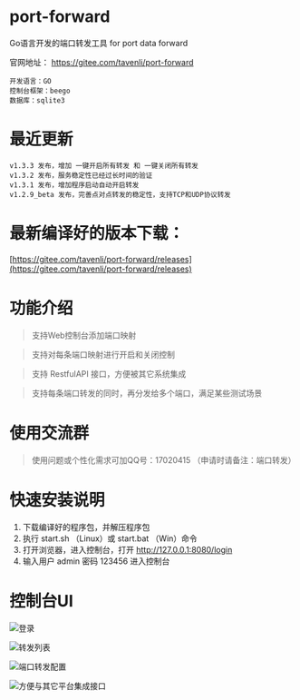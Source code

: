 
# port-forward
Go语言开发的端口转发工具  for port data forward

官网地址：
https://gitee.com/tavenli/port-forward

```
开发语言：GO
控制台框架：beego
数据库：sqlite3
```

# 最近更新
```
v1.3.3 发布，增加 一键开启所有转发 和 一键关闭所有转发
v1.3.2 发布，服务稳定性已经过长时间的验证
v1.3.1 发布，增加程序启动自动开启转发
v1.2.9_beta 发布，完善点对点转发的稳定性，支持TCP和UDP协议转发
```

# 最新编译好的版本下载：
[https://gitee.com/tavenli/port-forward/releases](https://gitee.com/tavenli/port-forward/releases)



# 功能介绍

> 支持Web控制台添加端口映射

> 支持对每条端口映射进行开启和关闭控制

> 支持 RestfulAPI 接口，方便被其它系统集成

> 支持每条端口转发的同时，再分发给多个端口，满足某些测试场景


# 使用交流群

> 使用问题或个性化需求可加QQ号：17020415  （申请时请备注：端口转发）

# 快速安装说明
1. 下载编译好的程序包，并解压程序包
2. 执行 start.sh （Linux）或 start.bat （Win）命令
3. 打开浏览器，进入控制台，打开 http://127.0.0.1:8080/login
4. 输入用户 admin  密码 123456 进入控制台


# 控制台UI
![登录](https://gitee.com/tavenli/port-forward/raw/master/screenshot/Login.png "在这里输入图片标题")


![转发列表](https://gitee.com/tavenli/port-forward/raw/master/screenshot/List.png "在这里输入图片标题")


![端口转发配置](https://gitee.com/tavenli/port-forward/raw/master/screenshot/edit.png "在这里输入图片标题")


![方便与其它平台集成接口](https://gitee.com/tavenli/port-forward/raw/master/screenshot/ApiDoc.png "在这里输入图片标题")

